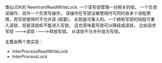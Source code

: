类似JDK的 ReentrantReadWriteLock.
一个读写锁管理一对相关的锁。 
一个负责读操作，另外一个负责写操作。 
读操作在写锁没被使用时可同时由多个进程使用，而写锁使用时不允许读 (阻塞)。
此锁是可重入的。一个拥有写锁的线程可重入读锁，但是读锁却不能进入写锁。
这也意味着写锁可以降级成读锁， 比如请求写锁 --->读锁 ---->释放写锁。 
从读锁不允许升级为写锁。

主要由两个类实现：

- InterProcessReadWriteLock
- InterProcessLock
